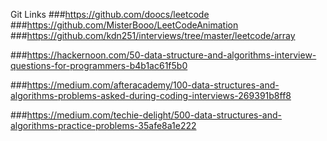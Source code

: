 Git Links
###https://github.com/doocs/leetcode
###https://github.com/MisterBooo/LeetCodeAnimation
###https://github.com/kdn251/interviews/tree/master/leetcode/array

###https://hackernoon.com/50-data-structure-and-algorithms-interview-questions-for-programmers-b4b1ac61f5b0

###https://medium.com/afteracademy/100-data-structures-and-algorithms-problems-asked-during-coding-interviews-269391b8ff8

###https://medium.com/techie-delight/500-data-structures-and-algorithms-practice-problems-35afe8a1e222
